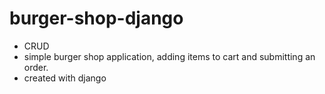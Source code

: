 # burger-shop-django
- CRUD 
- simple burger shop application, adding items to cart and submitting an order.
- created with django
